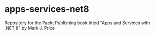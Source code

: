 # apps-services-net8
Repository for the Packt Publishing book titled "Apps and Services with .NET 8" by Mark J. Price
